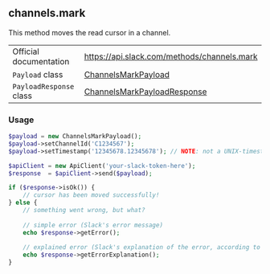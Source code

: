 ## channels.mark

This method moves the read cursor in a channel.

| | |
|-------------------------|-------------------------------------------------------------------------------------------------------------------------------------------|
| Official documentation  | https://api.slack.com/methods/channels.mark                                                                                               |
| `Payload` class         | [ChannelsMarkPayload](https://github.com/cleentfaar/slack/blob/master/src/CL/Slack/Payload/ChannelsMarkPayload.php)                       |
| `PayloadResponse` class | [ChannelsMarkPayloadResponse](https://github.com/cleentfaar/slack/blob/master/src/CL/Slack/Payload/ChannelsMarkPayloadResponse.php)       |


### Usage

```php
$payload = new ChannelsMarkPayload();
$payload->setChannelId('C1234567');
$payload->setTimestamp('12345678.12345678'); // NOTE: not a UNIX-timestamp, Slack-specific!

$apiClient = new ApiClient('your-slack-token-here');
$response  = $apiClient->send($payload);

if ($response->isOk()) {
    // cursor has been moved successfully!
} else {
    // something went wrong, but what?
    
    // simple error (Slack's error message)
    echo $response->getError();
    
    // explained error (Slack's explanation of the error, according to the documentation)
    echo $response->getErrorExplanation();
}
```
